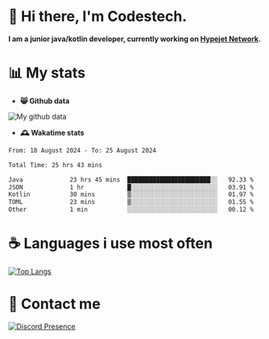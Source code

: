 # 👋 Hi there, I'm Codestech.
**I am a junior java/kotlin developer, currently working on [Hypejet Network](https://github.com/Hypejet).**

# 📊 My stats
- **😸 Github data**

![My github data](https://github-readme-stats.vercel.app/api?username=Codestech1&count_private=true&include_all_commits=true&theme=codeSTACKr)

- **🕰️ Wakatime stats**
<!--START_SECTION:waka-->

```txt
From: 18 August 2024 - To: 25 August 2024

Total Time: 25 hrs 43 mins

Java             23 hrs 45 mins  ███████████████████████░░   92.33 %
JSON             1 hr            █░░░░░░░░░░░░░░░░░░░░░░░░   03.91 %
Kotlin           30 mins         ▒░░░░░░░░░░░░░░░░░░░░░░░░   01.97 %
TOML             23 mins         ▒░░░░░░░░░░░░░░░░░░░░░░░░   01.55 %
Other            1 min           ░░░░░░░░░░░░░░░░░░░░░░░░░   00.12 %
```

<!--END_SECTION:waka-->

# ☕ Languages i use most often
[![Top Langs](https://github-readme-stats.vercel.app/api/top-langs/?username=Codestech1&layout=compact&langs_count=8&exclude_repo=window5000.github.io&theme=codeSTACKr)](https://github.com/anuraghazra/github-readme-stats)

# 💬 Contact me
[![Discord Presence](https://lanyard.cnrad.dev/api/650718742157852740)](https://discord.com/users/650718742157852740)
</br>
